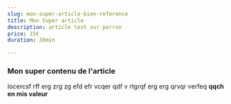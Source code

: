```yaml
---
slug: mon-super-article-bien-reference
title: Mon Super article
description: article test sur perron
price: 15€
duration: 30min

---
```


### Mon super contenu de l'article

locercsf rff erg zrg zg efd    efr vcqer qdf v rtgrqf erg erg qrvqr  verfeq
 **qqch en mis valeur**
